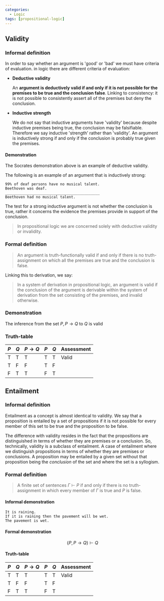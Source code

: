 ```yaml
---
categories:
  - Logic
tags: [propositional-logic]
---
```


## Validity

### Informal definition

In order to say whether an argument is 'good' or 'bad' we must have criteria of
evaluation. in logic there are different criteria of evaluation:

- **Deductive validity**

  An **argument is deductively valid if and only if it is not possible for the
  premises to be true and the conclusion false**. Linking to consistency: it is
  not possible to consistently assert all of the premises but deny the
  conclusion.

- **Inductive strength**

  We do not say that inductive arguments have 'validity' because despite
  inductive premises being true, the conclusion may be falsifiable. Therefore we
  say inductive 'strength' rather than 'validity'. An argument is inductively
  strong if and only if the conclusion is probably true given the premises.

#### Demonstration

The Socrates demonstration above is an example of deductive validity.

The following is an example of an argument that is inductively strong:

```
99% of deaf persons have no musical talent.
Beethoven was deaf.
___________________________________________
Beethoven had no musical talent.
```

The test for a strong inductive argument is not whether the conclusion is true,
rather it concerns the evidence the premises provide in support of the
conclusion.

> In propositional logic we are concerned solely with deductive validity or
> invalidity.

### Formal definition

> An argument is truth-functionally valid if and only if there is no
> truth-assignment on which all the premises are true and the conclusion is
> false.

Linking this to derivation, we say:

> In a system of derivation in propositional logic, an argument is valid if the
> conclusion of the argument is derivable within the system of derivation from
> the set consisting of the premises, and invalid otherwise.

### Demonstration

The inference from the set ${P, P \rightarrow Q}$ to $Q$ is valid

### Truth-table

| $P$ | $Q$ | $P \rightarrow Q$ | $P$ | $Q$ | Assessment |
| --- | --- | ----------------- | --- | --- | ---------- |
| T   | T   | T                 | T   | T   | Valid      |
| T   | F   | F                 | T   | F   |            |
| F   | T   | T                 | F   | T   |            |

## Entailment

### Informal definition

Entailment as a concept is almost identical to validity. We say that a
proposition is entailed by a set of propositions if it is not possible for every
member of this set to be true and the proposition to be false.

The difference with validity resides in the fact that the propositions are
distinguished in terms of whether they are premises or a conclusion. So,
technically, validity is a subclass of entailment. A case of entailment where we
distinguish propositions in terms of whether they are premises or conclusions. A
proposition may be entailed by a given set without that proposition being the
_conclusion_ of the set and where the set is a syllogism.

### Formal definition

> A finite set of sentences $\Gamma$ $\vdash$ $P$ if and only if there is no
> truth-assignment in which every member of $\Gamma$ is true and $P$ is false.

#### Informal demonstration

```
It is raining.
If it is raining then the pavement will be wet.
The pavement is wet.
```

#### Formal demonstration

$$
  \{ P, P\rightarrow Q   \} \vdash Q
$$

#### Truth-table

| $P$ | $Q$ | $P \rightarrow Q$ | $P$ | $Q$ | Assessment |
| --- | --- | ----------------- | --- | --- | ---------- |
| T   | T   | T                 | T   | T   | Valid      |
| T   | F   | F                 | T   | F   |            |
| F   | T   | T                 | F   | T   |            |
